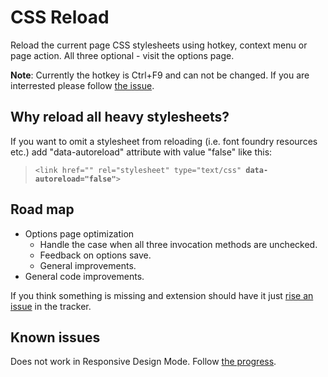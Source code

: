 # CSS Reload
Reload the current page CSS stylesheets using hotkey, context menu or page action. All three optional - visit the options page.

**Note**: Currently the hotkey is Ctrl+F9 and can not be changed. If you are interrested please follow [the issue](https://github.com/StoyanDimitrov/css-reload/issues/2).

## Why reload all heavy stylesheets?
If you want to omit a stylesheet from reloading (i.e. font foundry resources etc.) add "data-autoreload" attribute with value "false" like this:
<blockquote><code>&lt;link href="" rel="stylesheet" type="text/css" <strong>data-autoreload="false"</strong>&gt;</code></blockquote>


## Road map
 - Options page optimization
    - Handle the case when all three invocation methods are unchecked.
    - Feedback on options save.
    - General improvements.
 - General code improvements.

If you think something is missing and extension should have it just [rise an issue](https://github.com/StoyanDimitrov/css-reload/issues/new) in the tracker.

## Known issues
Does not work in Responsive Design Mode. Follow [the progress](https://github.com/StoyanDimitrov/css-reload/issues/5).
